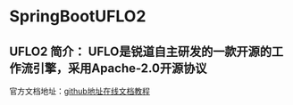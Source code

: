 # SpringBootUFLO2
## UFLO2 简介： UFLO是锐道自主研发的一款开源的工作流引擎，采用Apache-2.0开源协议
官方文档地址：[github地址](https://github.com/youseries/uflo)[在线文档教程](http://wiki.bsdn.org/display/UFLO)
